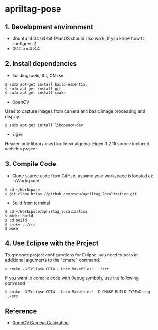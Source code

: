 # apriltag-pose

## 1. Development environment

* Ubuntu 14.04 64-bit (MacOS should also work, if you know how to configure it)
* GCC >= 4.8.4

## 2. Install dependencies

* Building tools, Git, CMake
```
$ sudo apt-get install build-essential
$ sudo apt-get install git
$ sudo apt-get install cmake
```

* OpenCV

Used to capture images from camera and basic image processing and display.

```
$ sudo apt-get install libopencv-dev
```

* Eigen

Header-only library used for linear algebra. Eigen 3.2.10 source included with this project.

## 3. Compile Code

* Clone source code from GitHub, assume your workspace is located at: ~/Workspace
```
$ cd ~/Workspace
$ git clone https://github.com/rxdu/apriltag_localization.git
```

* Build from terminal
```
$ cd ~/Workspace/apriltag_localization
$ mkdir build
$ cd build
$ cmake ../src
$ make
```

## 4. Use Eclipse with the Project

To generate project configurations for Eclipse, you need to pass in additional arguments to the "cmake" command.

```
$ cmake -G"Eclipse CDT4 - Unix Makefiles" ../src
```

If you want to compile code with Debug symbols, use the following command

```
$ cmake -G"Eclipse CDT4 - Unix Makefiles" -D CMAKE_BUILD_TYPE=Debug ../src
```

## Reference

* [OpenCV Camera Calibration](http://docs.opencv.org/2.4/doc/tutorials/calib3d/camera_calibration/camera_calibration.html)
